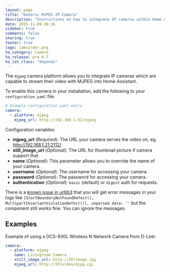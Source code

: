 ```yaml
---
layout: page
title: "Generic MJPEG IP Camera"
description: "Instructions on how to integrate IP cameras within Home Assistant."
date: 2015-11-09 08:36
sidebar: true
comments: false
sharing: true
footer: true
logo: camcorder.png
ha_category: Camera
ha_release: pre 0.7
ha_iot_class: "depends"
---
```



The `mjpeg` camera platform allows you to integrate IP cameras which are capable to stream their video with MJPEG into Home Assistant.

To enable this camera in your installation, add the following to your `configuration.yaml` file:

```yaml
# Example configuration.yaml entry
camera:
  - platform: mjpeg
    mjpeg_url: http://192.168.1.92/mjpeg
```

Configuration variables:

- **mjpeg_url** (*Required*): The URL your camera serves the video on, eg. http://192.168.1.21:2112/
- **still_image_url** (*Optional*): The URL for thumbnail picture if camera support that.
- **name** (*Optional*): This parameter allows you to override the name of your camera.
- **username** (*Optional*): The username for accessing your camera.
- **password** (*Optional*): The password for accessing your camera.
- **authentication** (*Optional*): `basic` (default) or `digest` auth for requests.

<p class='note'>
There is a <a href="https://github.com/shazow/urllib3/issues/800" target="_blank">known issue in urllib3</a> that you will get error messages in your logs like <code>[StartBoundaryNotFoundDefect(), MultipartInvariantViolationDefect()], unparsed data: ''</code> but the component still works fine. You can ignore the messages. 
</p>

## Examples

Example of using a DCS-930L Wireless N Network Camera from D-Link:

```yaml
camera:
  - platform: mjpeg
    name: Livingroom Camera
    still_image_url: http://IP/image.jpg
    mjpeg_url: http://IP/video/mjpg.cgi
```
